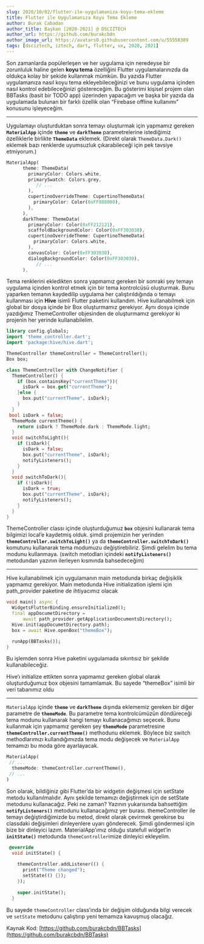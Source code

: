 ```yaml
---
slug: 2020/10/02/flutter-ile-uygulamaniza-koyu-tema-ekleme
title: Flutter ile Uygulamanıza Koyu Tema Ekleme
author: Burak Cabadan
author_title: Başkan [2020-2021] @ DSCIZTECH
author_url: https://github.com/burakcbdn
author_image_url: https://avatars0.githubusercontent.com/u/55558309
tags: [dsciztech, iztech, dart, flutter, ux, 2020, 2021]
---
```


Son zamanlarda popülerleşen ve her uygulama için neredeyse bir zorunluluk haline
gelen **koyu tema** özelliğini Flutter uygulamalarınızda da oldukça kolay bir
şekide kullanmak mümkün. Bu yazıda Flutter uygulamanıza nasıl koyu tema
ekleyebileceğinizi ve bunu uygulama içinden nasıl kontrol edebileceğinizi
göstereceğim. Bu gösterimi kişisel projem olan BBTasks (basit bir TODO app)
üzerinden yapacağım ve başka bir yazıda da uygulamada bulunan bir farklı özellik
olan “Firebase offline kullanımı” konusunu işleyeceğim. 

<!--truncate-->

*****

Uygulamayı oluşturduktan sonra temayı oluşturmak için yapmamız gereken
**`MaterialApp`** içinde **`theme`** ve **`darkTheme`** parametrelerine istediğimiz
özelliklerle birlikte **`ThemeData`** eklemek. (Direkt olarak `ThemeData.Dark()`
eklemek bazı renklerde uyumsuzluk çıkarabileceği için pek tavsiye etmiyorum.)

```dart
MaterialApp(
      theme: ThemeData(
        primaryColor: Colors.white,
        primarySwatch: Colors.grey,
           // ...
        ),
        cupertinoOverrideTheme: CupertinoThemeData(
          primaryColor: Color(0xFF808080),
        ),
      ),
      darkTheme: ThemeData(
        primaryColor: Color(0xFF212121),
        scaffoldBackgroundColor: Color(0xFF303030),
        cupertinoOverrideTheme: CupertinoThemeData(
          primaryColor: Colors.white,
        ),
        canvasColor: Color(0xFF303030),
        dialogBackgroundColor: Color(0xFF303030),
           // ...
      ),
```

Tema renklerini ekledikten sonra yapmamız gereken bir sonraki şey temayı
uygulama içinden kontrol etmek için bir tema kontrolcüsü oluşturmak. Bunu
yaparken temanın kaydedilip uygulama her çalıştırıldığında o temayı kullanması
için **Hive** isimli Flutter paketini kullandım. Hive kullanabilmek için global
bir dosya içinde bir Box oluşturmamız gerekiyor. Aynı dosya içinde yazdığımız
ThemeController objesinden de oluşturmamız gerekiyor ki projenin her yerinde
kullanabilelim.

```dart
library config.globals;
import 'theme_controller.dart';
import 'package:hive/hive.dart';

ThemeController themeController = ThemeController();
Box box;
```
```dart
class ThemeController with ChangeNotifier {
  ThemeController() {
    if (box.containsKey("currentTheme")){
      isDark = box.get("currentTheme");
    }else {
      box.put("currentTheme", isDark);
    }
  }
 bool isDark = false;
  ThemeMode currentTheme() {
    return isDark ? ThemeMode.dark : ThemeMode.light;
  }
  void switchToLight(){
    if (isDark){
      isDark = false;
      box.put("currentTheme", isDark);
      notifyListeners();
    }
  }
  void switchToDark(){
    if (!isDark){
      isDark = true;
      box.put("currentTheme", isDark);
      notifyListeners();
    }
  }
}
```

ThemeController classı içinde oluşturduğumuz **`box`** objesini kullanarak tema
bilgimizi local’e kaydetmiş olduk. şimdi projemizin her yerinden
**`themeController.switchToLight()`** ya da **`themeController.switchToDark()`**
komutunu kullanarak tema modumuzu değiştirebiliriz. Şimdi gelelim bu tema modunu
kullanmaya. (switch metodları içindeki **`notifyListeners()`** metodundan yazının
ilerleyen kısmında bahsedeceğim)

*****

Hive kullanabilmek için uygulamanın main metodunda birkaç değişiklik yapmamız
gerekiyor. Main metodunda Hive initialization işlemi için path_provider paketine
de ihtiyacımız olacak

```dart
void main() async {
  WidgetsFlutterBinding.ensureInitialized();
  final appDocumetDirectory =
      await path_provider.getApplicationDocumentsDirectory();
  Hive.init(appDocumetDirectory.path);
  box = await Hive.openBox("themeBox");

  runApp(BBTasks());
}
```

Bu işlemden sonra Hive paketini uygulamada sıkıntısız bir şekilde
kullanabileceğiz.

Hive’ı initialize ettikten sonra yapmamız gereken global olarak oluşturduğumuz
box objesini tamamlamak. Bu sayede “themeBox” isimli bir veri tabanımız oldu

*****

`MaterialApp` içinde **`theme`** ve **`darkTheme`** dışında eklememiz gereken bir
diğer parametre de **`themeMode`**. Bu parametre tema kontrolcümüzün döndüreceği
tema modunu kullanarak hangi temayı kullanacağımızı seçecek. Bunu kullanmak için
yapmamız gereken şey **`themeMode`** parametresine
**`themeController.currentTheme()`** methodunu eklemek. Böylece biz switch
methodlarımızı kullandığımızda tema modu değişecek ve `MaterialApp` temamızı bu
moda göre ayarlayacak.

```dart
MaterialApp(
 // ...
  themeMode: themeController.currentTheme(),
 // ...
)
```

Son olarak, bildiğiniz gibi Flutter’da bir widgetin değişmesi için setState
metodu kullanılmalıdır. Aynı şekilde temamızı değiştirmek için de setState
metodunu kullanacağız. Peki ne zaman? Yazının yukarısında bahsettiğim
**`notifyListeners()`** metodunu kullanacağımız yer burası. themeController ile
temayı değiştirdiğimizde bu metod, direkt olarak çevirmek gerekirse bu classdaki
değişimleri dinleyenlere uyarı gönderecek. Şimdi göndermesi için bize bir
dinleyici lazım. MaterialApp’ımız olduğu statefull widget’in **`initState()`**
metodunda `themeController`imize dinleyici ekleyelim.

```dart
 @override
  void initState() {
    
    themeController.addListener(() {
      print("Theme changed");
      setState(() {});
    });
    
    super.initState();
  }
```

Bu sayede `themeController` class’ında bir değişim olduğunda bilgi verecek ve
`setState` metodunu çalıştırıp yeni temamıza kavuşmuş olacağız.

Kaynak Kod:
[https://github.com/burakcbdn/BBTasks](https://github.com/burakcbdn/BBTasks)


